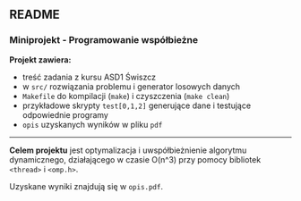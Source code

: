## README
### Miniprojekt - Programowanie współbieżne
**Projekt zawiera:** 
- treść zadania z kursu ASD1 Świszcz
- w `src/` rozwiązania problemu i generator losowych danych
- `Makefile` do kompilacji (`make`) i czyszczenia (`make clean`)
- przykładowe skrypty `test[0,1,2]` generujące dane i testujące odpowiednie programy
- `opis` uzyskanych wyników w pliku `pdf`

---

**Celem projektu** jest optymalizacja i uwspółbieżnienie algorytmu dynamicznego, działającego w czasie O(n^3) przy pomocy bibliotek `<thread>` i `<omp.h>`.

Uzyskane wyniki znajdują się w `opis.pdf`.
